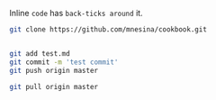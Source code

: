 
Inline `code` has `back-ticks around` it.

```bash
git clone https://github.com/mnesina/cookbook.git


git add test.md 
git commit -m 'test commit'
git push origin master

git pull origin master
```

